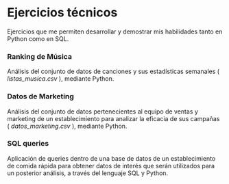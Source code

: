 # Ejercicios técnicos

Ejercicios que me permiten desarrollar y demostrar mis habilidades tanto en Python como en SQL.

### Ranking de Música

Análisis del conjunto de datos de canciones y sus estadísticas semanales ( *listas_musica.csv* ), mediante Python.

### Datos de Marketing

Análisis del conjunto de datos pertenecientes al equipo de ventas y marketing de un establecimiento para analizar la eficacia de sus campañas ( *datos_marketing.csv* ), mediante Python.

### SQL queries

Aplicación de queries dentro de una base de datos de un establecimiento de comida rápida para obtener datos de interés que serán utilizados para un posterior análisis, a través del lenguaje SQL y Python.
